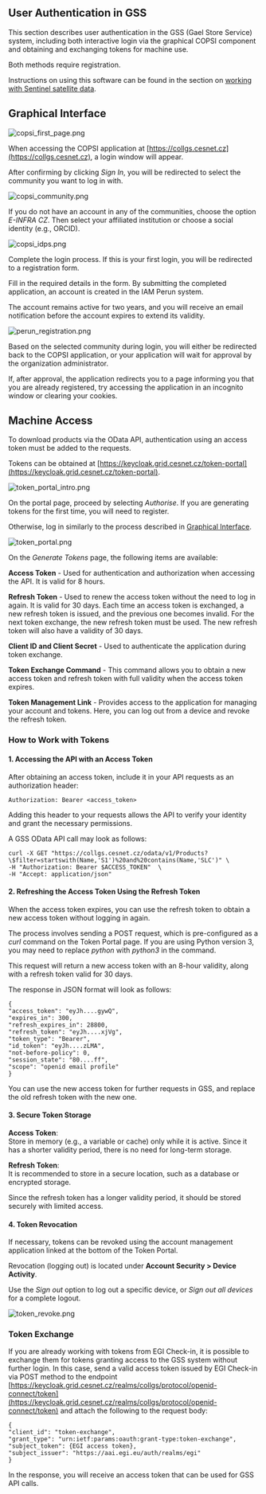 ## User Authentication in GSS

This section describes user authentication in the GSS (Gael Store Service) system, including both interactive login via the graphical COPSI component and obtaining and exchanging tokens for machine use. 

Both methods require registration.

Instructions on using this software can be found in the section on [working with Sentinel satellite data](./sentinel.md).

## Graphical Interface

![copsi_first_page.png](copsi_first_page.png)

When accessing the COPSI application at [https://collgs.cesnet.cz](https://collgs.cesnet.cz), a login window will appear.

After confirming by clicking _Sign In_, you will be redirected to select the community you want to log in with.

![copsi_community.png](copsi_community.png)

If you do not have an account in any of the communities, choose the option _E-INFRA CZ_. Then select your affiliated institution or choose a social identity (e.g., ORCID).

![copsi_idps.png](copsi_idps.png)

Complete the login process. If this is your first login, you will be redirected to a registration form.

Fill in the required details in the form. By submitting the completed application, an account is created in the IAM Perun system.

The account remains active for two years, and you will receive an email notification before the account expires to extend its validity.

![perun_registration.png](perun_registration.png)

Based on the selected community during login, you will either be redirected back to the COPSI application, or your application will wait for approval by the organization administrator.  

If, after approval, the application redirects you to a page informing you that you are already registered, try accessing the application in an incognito window or clearing your cookies.

## Machine Access

To download products via the OData API, authentication using an access token must be added to the requests.

Tokens can be obtained at [https://keycloak.grid.cesnet.cz/token-portal](https://keycloak.grid.cesnet.cz/token-portal).

![token_portal_intro.png](token_portal_intro.png)

On the portal page, proceed by selecting _Authorise_. If you are generating tokens for the first time, you will need to register.

Otherwise, log in similarly to the process described in [Graphical Interface](#graphical-interface).

![token_portal.png](token_portal.png)

On the _Generate Tokens_ page, the following items are available:

**Access Token** - Used for authentication and authorization when accessing the API. It is valid for 8 hours.

**Refresh Token** - Used to renew the access token without the need to log in again. It is valid for 30 days. Each time an access token is exchanged, a new refresh token is issued, and the previous one becomes invalid. For the next token exchange, the new refresh token must be used. The new refresh token will also have a validity of 30 days.

**Client ID and Client Secret** - Used to authenticate the application during token exchange.

**Token Exchange Command** - This command allows you to obtain a new access token and refresh token with full validity when the access token expires.

**Token Management Link** - Provides access to the application for managing your account and tokens. Here, you can log out from a device and revoke the refresh token.

### How to Work with Tokens

#### 1. Accessing the API with an Access Token

After obtaining an access token, include it in your API requests as an authorization header:

    Authorization: Bearer <access_token>

Adding this header to your requests allows the API to verify your identity and grant the necessary permissions.

A GSS OData API call may look as follows:

```shell
curl -X GET "https://collgs.cesnet.cz/odata/v1/Products?\$filter=startswith(Name,'S1')%20and%20contains(Name,'SLC')" \
-H "Authorization: Bearer $ACCESS_TOKEN"  \
-H "Accept: application/json"
```

#### 2. Refreshing the Access Token Using the Refresh Token

When the access token expires, you can use the refresh token to obtain a new access token without logging in again.

The process involves sending a POST request, which is pre-configured as a _curl_ command on the Token Portal page.  If you are using Python version 3, you may need to replace _python_ with _python3_ in the command.  

This request will return a new access token with an 8-hour validity, along with a refresh token valid for 30 days.

The response in JSON format will look as follows:

    {
    "access_token": "eyJh....gywQ",
    "expires_in": 300,
    "refresh_expires_in": 28800,
    "refresh_token": "eyJh....xjVg",
    "token_type": "Bearer",
    "id_token": "eyJh....zLMA",
    "not-before-policy": 0,
    "session_state": "80....ff",
    "scope": "openid email profile"
    }

You can use the new access token for further requests in GSS, and replace the old refresh token with the new one.

#### 3. Secure Token Storage

**Access Token**:  
Store in memory (e.g., a variable or cache) only while it is active. Since it has a shorter validity period, there is no need for long-term storage.  

**Refresh Token**:  
It is recommended to store in a secure location, such as a database or encrypted storage.

Since the refresh token has a longer validity period, it should be stored securely with limited access.  

#### 4. Token Revocation

If necessary, tokens can be revoked using the account management application linked at the bottom of the Token Portal.

Revocation (logging out) is located under **Account Security > Device Activity**.

Use the _Sign out_ option to log out a specific device, or _Sign out all devices_ for a complete logout.  

![token_revoke.png](token_revoke.png)

### Token Exchange

If you are already working with tokens from EGI Check-in, it is possible to exchange them for tokens granting access to the GSS system without further login. In this case, send a valid access token issued by EGI Check-in via POST method to the endpoint [https://keycloak.grid.cesnet.cz/realms/collgs/protocol/openid-connect/token](https://keycloak.grid.cesnet.cz/realms/collgs/protocol/openid-connect/token) and attach the following to the request body:

    {
    "client_id": "token-exchange",
    "grant_type": "urn:ietf:params:oauth:grant-type:token-exchange",
    "subject_token": {EGI access token},
    "subject_issuer": "https://aai.egi.eu/auth/realms/egi"
    }

In the response, you will receive an access token that can be used for GSS API calls.
